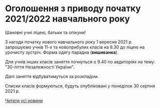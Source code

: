 # Оголошення з приводу початку 2021/2022 навчального року

Шановні учні ліцею, батьки та опікуни!

З нагоди початку нового навчального року 1 вересня 2021 р. запрошуємо учнів 11-х та новоприбулих класів на 8.30 до ліцею на урочисту зустріч. Форма одягу парадна (**вишиванка**).

Для учнів інших класів заняття почнуться о 9.40 по авдиторіях на тему: "30-ліття Незалежності України".

Далі заняття відбуватимуться за розкладом.

Списки класів формуються, будуть опубліковані у понеділок 30 серпня 2021 р.

[Читати усі новини](/news)


